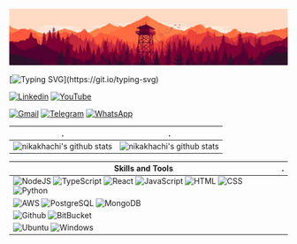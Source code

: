 ![](./header.jpg)

[![Typing SVG](https://readme-typing-svg.herokuapp.com?color=%2336BCF7&center=true&vCenter=true&width=600&lines=Hi+there,+I+am+Nika+Khachiashvili;+Welcome+to+My+Profile!;)](https://git.io/typing-svg)


[![Linkedin](https://img.shields.io/badge/LinkedIn-0077B5?style=for-the-badge&logo=linkedin&logoColor=white)](https://www.linkedin.com/in/nika-khachiashvili/)
[![YouTube](https://img.shields.io/badge/YouTube-FF0000?style=for-the-badge&logo=youtube&logoColor=white)](https://www.youtube.com/channel/UCQNtmfoYbn5AsfOvlz9hNTg)


[![Gmail](https://img.shields.io/badge/Gmail-D14836?style=for-the-badge&logo=gmail&logoColor=white)](mailto:n.khachiashvili@gmail.com)
[![Telegram](https://img.shields.io/badge/Telegram-2CA5E0?style=for-the-badge&logo=telegram&logoColor=white)](https://t.me/nikakhachi)
[![WhatsApp](https://img.shields.io/badge/WhatsApp-25D366?style=for-the-badge&logo=whatsapp&logoColor=white)](https://wa.me/+995598949440)

 . | .
--- | --- 
![nikakhachi's github stats](https://github-readme-stats.vercel.app/api?username=nikakhachi&show_icons=true&theme=radical&include_all_commits=true) | ![nikakhachi's github stats](https://github-readme-stats.vercel.app/api/top-langs/?username=nikakhachi&theme=radical&layout=compact)

<!-- ![Nika's GitHub activity graph](https://activity-graph.herokuapp.com/graph?username=nikakhachi&hide_border=true&theme=redical) -->

<!-- Skills and Tools -->
Skills and Tools | .
--- | ---
 | ![NodeJS](https://img.shields.io/badge/Node.js-43853D?style=for-the-badge&logo=node.js&logoColor=white) ![TypeScript](https://img.shields.io/badge/TypeScript-007ACC?style=for-the-badge&logo=typescript&logoColor=white) ![React](https://img.shields.io/badge/React-20232A?style=for-the-badge&logo=react&logoColor=61DAFB) ![JavaScript](https://img.shields.io/badge/JavaScript-F7DF1E?style=for-the-badge&logo=javascript&logoColor=black)  ![HTML](https://img.shields.io/badge/HTML5-E34F26?style=for-the-badge&logo=html5&logoColor=white) ![CSS](https://img.shields.io/badge/CSS3-1572B6?style=for-the-badge&logo=css3&logoColor=white) ![Python](https://img.shields.io/badge/Python-14354C?style=for-the-badge&logo=python&logoColor=white)
 | ![AWS](https://img.shields.io/badge/Amazon_AWS-232F3E?style=for-the-badge&logo=amazon-aws&logoColor=white) ![PostgreSQL](https://img.shields.io/badge/PostgreSQL-316192?style=for-the-badge&logo=postgresql&logoColor=white) ![MongoDB](https://img.shields.io/badge/MongoDB-4EA94B?style=for-the-badge&logo=mongodb&logoColor=white)
 | ![Github](https://img.shields.io/badge/GitHub-100000?style=for-the-badge&logo=github&logoColor=white) ![BitBucket](https://img.shields.io/badge/Bitbucket-330F63?style=for-the-badge&logo=bitbucket&logoColor=white)
 | ![Ubuntu](https://img.shields.io/badge/Ubuntu-E95420?style=for-the-badge&logo=ubuntu&logoColor=white) ![Windows](https://img.shields.io/badge/Windows-0078D6?style=for-the-badge&logo=windows&logoColor=white)
  
